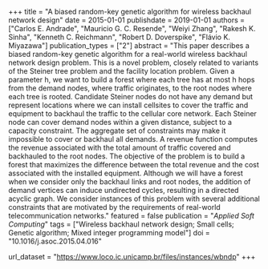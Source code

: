 +++
title = "A biased random-key genetic algorithm for wireless backhaul network design"
date = 2015-01-01
publishdate = 2019-01-01
authors = ["Carlos E. Andrade", "Mauricio G. C. Resende", "Weiyi Zhang", "Rakesh K. Sinha", "Kenneth C. Reichmann", "Robert D. Doverspike", "Flávio K. Miyazawa"]
publication_types = ["2"]
abstract = "This paper describes a biased random-key genetic algorithm for a real-world wireless backhaul network design problem. This is a novel problem, closely related to variants of the Steiner tree problem and the facility location problem. Given a parameter h, we want to build a forest where each tree has at most h hops from the demand nodes, where traffic originates, to the root nodes where each tree is rooted. Candidate Steiner nodes do not have any demand but represent locations where we can install cellsites to cover the traffic and equipment to backhaul the traffic to the cellular core network. Each Steiner node can cover demand nodes within a given distance, subject to a capacity constraint. The aggregate set of constraints may make it impossible to cover or backhaul all demands. A revenue function computes the revenue associated with the total amount of traffic covered and backhauled to the root nodes. The objective of the problem is to build a forest that maximizes the difference between the total revenue and the cost associated with the installed equipment. Although we will have a forest when we consider only the backhaul links and root nodes, the addition of demand vertices can induce undirected cycles, resulting in a directed acyclic graph. We consider instances of this problem with several additional constraints that are motivated by the requirements of real-world telecommunication networks."
featured = false
publication = "*Applied Soft Computing*"
tags = ["Wireless backhaul network design; Small cells; Genetic algorithm; Mixed integer programming model"]
doi = "10.1016/j.asoc.2015.04.016"

url_dataset = "https://www.loco.ic.unicamp.br/files/instances/wbndp"
+++
